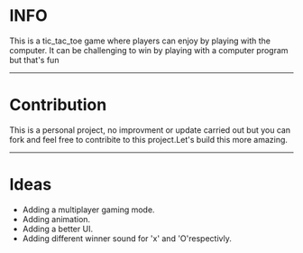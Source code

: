 <h1>INFO</h1>
This is a tic_tac_toe game where players can enjoy by playing with the computer.
It can be challenging to win by playing with a computer program but that's fun
<br>

---

<h1>Contribution</h1> 
This is a personal project, no improvment or update carried out but you can fork and feel free to contribite to this project.Let's build this more amazing.

---
<h1>Ideas</h1>
<ul>
<li>Adding a multiplayer gaming mode.</li>
<li>Adding animation.</li>
<li>Adding a better UI. </li>
<li>Adding different winner sound for 'x' and 'O'respectivly.</li>
<ul><br>



